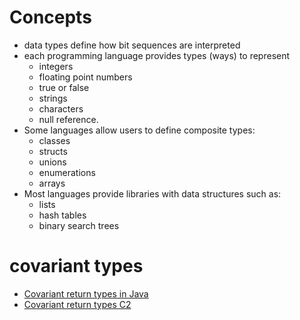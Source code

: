 # Concepts
- data types define how bit sequences are interpreted
- each programming language provides types (ways) to represent
  + integers
  + floating point numbers
  + true or false
  + strings
  + characters
  + null reference. 
- Some languages allow users to define composite types:
  + classes
  + structs
  + unions
  + enumerations
  + arrays
- Most languages provide libraries with data structures such as:
  + lists
  + hash tables
  + binary search trees

# covariant types
- [Covariant return types in Java](https://blogs.oracle.com/sundararajan/entry/covariant_return_types_in_java)
- [Covariant return types C2](http://c2.com/cgi/wiki?CovariantReturnTypes)
